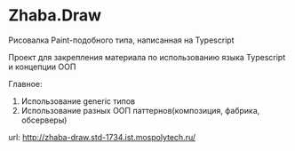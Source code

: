 # Zhaba.Draw

Рисовалка Paint-подобного типа, написанная на Typescript

Проект для закрепления материала по использованию языка Typescript и концепции ООП

Главное:
1. Использование generic типов
2. Использование разных ООП паттернов(композиция, фабрика, обсерверы)

url: http://zhaba-draw.std-1734.ist.mospolytech.ru/
